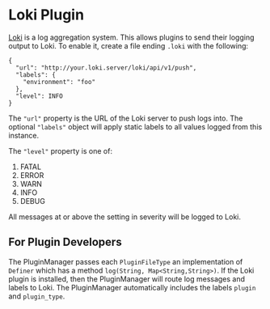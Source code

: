 # Loki Plugin
[Loki](https://grafana.com/oss/loki/) is a log aggregation system. This allows
plugins to send their logging output to Loki.  To enable it, create a file
ending `.loki` with the following:

    {
      "url": "http://your.loki.server/loki/api/v1/push",
      "labels": {
        "environment": "foo"
      },
      "level": INFO
    }

The `"url"` property is the URL of the Loki server to push logs into. The
optional `"labels"` object will apply static labels to all values logged from
this instance.

The `"level"` property is one of:
1. FATAL
2. ERROR
3. WARN
4. INFO
5. DEBUG

All messages at or above the setting in severity will be logged to Loki. 

## For Plugin Developers
The PluginManager passes each `PluginFileType` an implementation of `Definer` which has
a method `log(String, Map<String,String>)`. If the Loki plugin is installed, then the PluginManager will route log
messages and labels to Loki.
The PluginManager automatically includes the labels `plugin` and `plugin_type`. 
